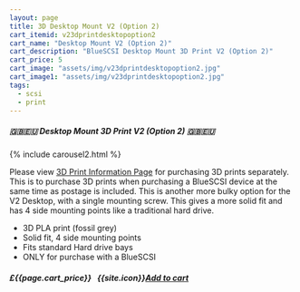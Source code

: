 ```yaml
---
layout: page
title: 3D Desktop Mount V2 (Option 2)
cart_itemid: v23dprintdesktopoption2
cart_name: "Desktop Mount V2 (Option 2)"
cart_description: "BlueSCSI Desktop Mount 3D Print V2 (Option 2)"
cart_price: 5
cart_image: "assets/img/v23dprintdesktopoption2.jpg"
cart_image1: "assets/img/v23dprintdesktopoption2.jpg"
tags: 
  - scsi
  - print
---
```


##### 🇬🇧🇪🇺 Desktop Mount 3D Print V2 (Option 2) 🇬🇧🇪🇺

{% include carousel2.html %}

Please view [3D Print Information Page](/print) for purchasing 3D prints separately. This is to purchase 3D prints when purchasing a BlueSCSI device at the same time as postage is included. This is another more bulky option for the V2 Desktop, with a single mounting screw. This gives a more solid fit and has 4 side mounting points like a traditional hard drive.

* 3D PLA print (fossil grey)
* Solid fit, 4 side mounting points
* Fits standard Hard drive bays
* ONLY for purchase with a BlueSCSI

##### £{{page.cart_price}} &nbsp; {{site.icon}}[Add to cart](/cart#{{page.cart_itemid}})